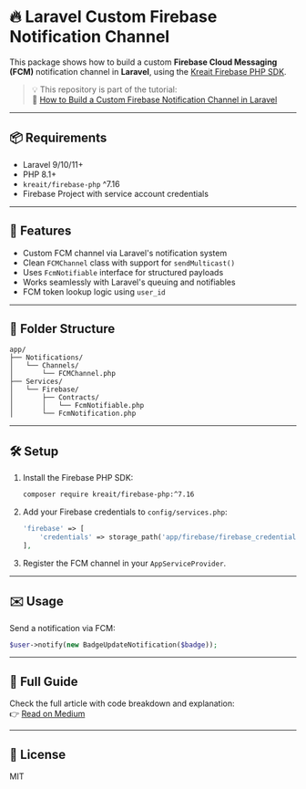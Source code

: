 
# 🔥 Laravel Custom Firebase Notification Channel

This package shows how to build a custom **Firebase Cloud Messaging (FCM)** notification channel in **Laravel**, using the [Kreait Firebase PHP SDK](https://github.com/kreait/firebase-php).

> 💡 This repository is part of the tutorial:  
> 📖 [How to Build a Custom Firebase Notification Channel in Laravel](https://medium.com/@ppranav164/how-to-build-a-custom-firebase-notification-channel-in-laravel-2cfcf6ce7c64)

---

## 📦 Requirements

- Laravel 9/10/11+
- PHP 8.1+
- `kreait/firebase-php` ^7.16
- Firebase Project with service account credentials

---

## 🚀 Features

- Custom FCM channel via Laravel's notification system
- Clean `FCMChannel` class with support for `sendMulticast()`
- Uses `FcmNotifiable` interface for structured payloads
- Works seamlessly with Laravel's queuing and notifiables
- FCM token lookup logic using `user_id`

---

## 📂 Folder Structure

```
app/
├── Notifications/
│   └── Channels/
│       └── FCMChannel.php
├── Services/
│   └── Firebase/
│       ├── Contracts/
│       │   └── FcmNotifiable.php
│       └── FcmNotification.php
```

---

## 🛠 Setup

1. Install the Firebase PHP SDK:
   ```bash
   composer require kreait/firebase-php:^7.16
   ```

2. Add your Firebase credentials to `config/services.php`:
   ```php
   'firebase' => [
       'credentials' => storage_path('app/firebase/firebase_credentials.json'),
   ],
   ```

3. Register the FCM channel in your `AppServiceProvider`.

---

## ✉️ Usage

Send a notification via FCM:

```php
$user->notify(new BadgeUpdateNotification($badge));
```

---

## 📖 Full Guide

Check the full article with code breakdown and explanation:  
👉 [Read on Medium](https://medium.com/@ppranav164/how-to-build-a-custom-firebase-notification-channel-in-laravel-2cfcf6ce7c64)

---

## 📄 License

MIT
